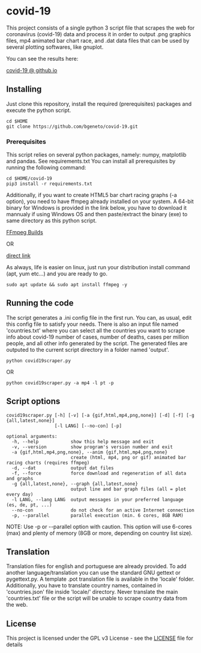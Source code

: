 # covid-19
This project consists of a single python 3 script file that scrapes the web for coronavirus (covid-19) data and process it in order to output .png graphics files, mp4 animated bar chart race, and .dat data files that can be used by several plotting softwares, like gnuplot. 

You can see the results here:

[covid-19 @ github.io](https://bgeneto.github.io/covid.html)

## Installing

Just clone this repository, install the required (prerequisites) packages and execute the python script.

```
cd $HOME
git clone https://github.com/bgeneto/covid-19.git
```

### Prerequisites

This script relies on several python packages, namely: numpy, matplotlib and pandas. See requirements.txt 
You can install all prerequisites by running the following command:

```
cd $HOME/covid-19
pip3 install -r requirements.txt
```

Additionally, if you want to create HTML5 bar chart racing graphs (-a option), you need to have ffmpeg already installed on your system. A 64-bit binary for Windows is provided in the link below, you have to download it mannualy if using Windows OS and then paste/extract the binary (exe) to same directory as this python script.

[FFmpeg Builds](https://ffmpeg.zeranoe.com/builds/)

OR 

[direct link](https://ffmpeg.zeranoe.com/builds/win64/static/ffmpeg-4.2.2-win64-static.zip)

As always, life is easier on linux, just run your distribution install command (apt, yum etc...) and you are ready to go.

```
sudo apt update && sudo apt install ffmpeg -y
```


## Running the code

The script generates a .ini config file in the first run. You can, as usual, edit this config file to satisfy your needs. 
There is also an input file named 'countries.txt' where you can select all the countries you want to scrape info about covid-19 number of cases, number of deaths, cases per million people, and all other info generated by the script. The generated files are outputed to the current script directory in a folder named 'output'.

```
python covid19scraper.py 
```

OR 

```
python covid19scraper.py -a mp4 -l pt -p
```


## Script options

```
covid19scraper.py [-h] [-v] [-a {gif,html,mp4,png,none}] [-d] [-f] [-g {all,latest,none}] 
                  [-l LANG] [--no-con] [-p]

optional arguments:
  -h, --help            show this help message and exit
  -v, --version         show program's version number and exit
  -a {gif,html,mp4,png,none}, --anim {gif,html,mp4,png,none}
                        create (html, mp4, png or gif) animated bar racing charts (requires ffmpeg)
  -d, --dat             output dat files
  -f, --force           force download and regeneration of all data and graphs
  -g {all,latest,none}, --graph {all,latest,none}
                        output line and bar graph files (all = plot every day)
  -l LANG, --lang LANG  output messages in your preferred language (es, de, pt, ...)
  --no-con              do not check for an active Internet connection
  -p, --parallel        parallel execution (min. 6 cores, 8GB RAM)
```

NOTE: Use -p or --parallel option with caution. This option will use 6-cores (max) and plenty of memory (8GB or more, depending on country list size).

## Translation

Translation files for english and portuguese are already provided. To add another language/translation you can use the standard GNU gettext or pygettext.py. A template .pot translation file is available in the 'locale' folder. Additionally, you have to translate country names, contained in 'countries.json' file inside 'locale/<lang>' directory. Never translate the main 'countries.txt' file or the script will be unable to scrape country data from the web. 

## License

This project is licensed under the GPL v3 License - see the [LICENSE](LICENSE) file for details
